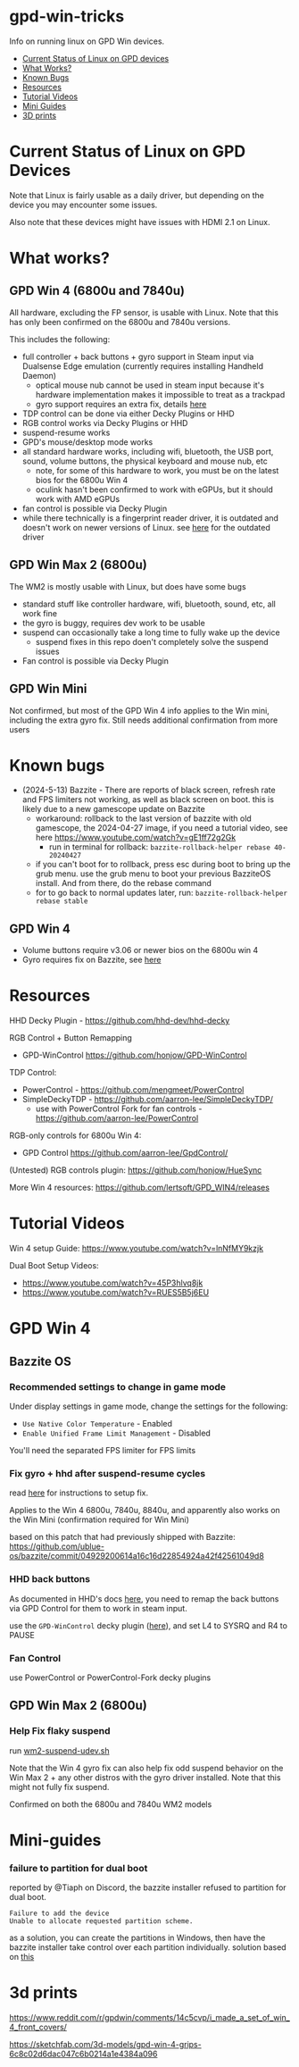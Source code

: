# gpd-win-tricks

Info on running linux on GPD Win devices.

- [Current Status of Linux on GPD devices](#current-status-of-linux-on-gpd-devices)
- [What Works?](#what-works)
- [Known Bugs](#known-bugs)
- [Resources](#resources)
- [Tutorial Videos](#tutorial-videos)
- [Mini Guides](#mini-guides)
- [3D prints](#3d-prints)

# Current Status of Linux on GPD Devices

Note that Linux is fairly usable as a daily driver, but depending on the device you may encounter some issues.

Also note that these devices might have issues with HDMI 2.1 on Linux.

# What works?

## GPD Win 4 (6800u and 7840u)

All hardware, excluding the FP sensor, is usable with Linux. Note that this has only been confirmed on the 6800u and 7840u versions.

This includes the following:

- full controller + back buttons + gyro support in Steam input via Dualsense Edge emulation (currently requires installing Handheld Daemon)
  - optical mouse nub cannot be used in steam input because it's hardware implementation makes it impossible to treat as a trackpad
  - gyro support requires an extra fix, details [here](./win4-gyro-suspend-fix/README.md)
- TDP control can be done via either Decky Plugins or HHD
- RGB control works via Decky Plugins or HHD
- suspend-resume works
- GPD's mouse/desktop mode works
- all standard hardware works, including wifi, bluetooth, the USB port, sound, volume buttons, the physical keyboard and mouse nub, etc
  - note, for some of this hardware to work, you must be on the latest bios for the 6800u Win 4
  - oculink hasn't been confirmed to work with eGPUs, but it should work with AMD eGPUs
- fan control is possible via Decky Plugin
- while there technically is a fingerprint reader driver, it is outdated and doesn't work on newer versions of Linux. see [here](https://github.com/mrrbrilliant/ft9201-static) for the outdated driver

## GPD Win Max 2 (6800u)

The WM2 is mostly usable with Linux, but does have some bugs

- standard stuff like controller hardware, wifi, bluetooth, sound, etc, all work fine
- the gyro is buggy, requires dev work to be usable
- suspend can occasionally take a long time to fully wake up the device
  - suspend fixes in this repo doen't completely solve the suspend issues
- Fan control is possible via Decky Plugin

## GPD Win Mini

Not confirmed, but most of the GPD Win 4 info applies to the Win mini, including the extra gyro fix. Still needs additional confirmation from more users

# Known bugs

- (2024-5-13) Bazzite - There are reports of black screen, refresh rate and FPS limiters not working, as well as black screen on boot. this is likely due to a new gamescope update on Bazzite
  - workaround: rollback to the last version of bazzite with old gamescope, the 2024-04-27 image, if you need a tutorial video, see here https://www.youtube.com/watch?v=gE1ff72g2Gk
    - run in terminal for rollback: `bazzite-rollback-helper rebase 40-20240427`
  - if you can't boot for to rollback, press esc during boot to bring up the grub menu. use the grub menu to boot your previous BazziteOS install. And from there, do the rebase command
  - for to go back to normal updates later, run: `bazzite-rollback-helper rebase stable`

## GPD Win 4

- Volume buttons require v3.06 or newer bios on the 6800u win 4
- Gyro requires fix on Bazzite, see [here](./win4-gyro-suspend-fix/README.md)

# Resources

HHD Decky Plugin - https://github.com/hhd-dev/hhd-decky

RGB Control + Button Remapping

- GPD-WinControl https://github.com/honjow/GPD-WinControl

TDP Control:

- PowerControl - https://github.com/mengmeet/PowerControl
- SimpleDeckyTDP - https://github.com/aarron-lee/SimpleDeckyTDP/
  - use with PowerControl Fork for fan controls - https://github.com/aarron-lee/PowerControl

RGB-only controls for 6800u Win 4:

- GPD Control https://github.com/aarron-lee/GpdControl/

(Untested) RGB controls plugin: https://github.com/honjow/HueSync

More Win 4 resources: https://github.com/lertsoft/GPD_WIN4/releases

# Tutorial Videos

Win 4 setup Guide: https://www.youtube.com/watch?v=lnNfMY9kzjk

Dual Boot Setup Videos:

- https://www.youtube.com/watch?v=45P3hlvq8jk
- https://www.youtube.com/watch?v=RUES5B5j6EU

# GPD Win 4

## Bazzite OS

### Recommended settings to change in game mode

Under display settings in game mode, change the settings for the following:

- `Use Native Color Temperature` - Enabled
- `Enable Unified Frame Limit Management` - Disabled

You'll need the separated FPS limiter for FPS limits

### Fix gyro + hhd after suspend-resume cycles

read [here](./win4-gyro-suspend-fix/README.md) for instructions to setup fix.

Applies to the Win 4 6800u, 7840u, 8840u, and apparently also works on the Win Mini (confirmation required for Win Mini)

based on this patch that had previously shipped with Bazzite: https://github.com/ublue-os/bazzite/commit/04929200614a16c16d22854924a42f42561049d8

### HHD back buttons

As documented in HHD's docs [here](https://github.com/hhd-dev/hhd?tab=readme-ov-file#extra-steps-gpd-win-devices), you need to remap the back buttons via GPD Control for them to work in steam input.

use the `GPD-WinControl` decky plugin ([here](https://github.com/honjow/GPD-WinControl)), and set L4 to SYSRQ and R4 to PAUSE

### Fan Control

use PowerControl or PowerControl-Fork decky plugins

## GPD Win Max 2 (6800u)

### Help Fix flaky suspend

run [wm2-suspend-udev.sh](./wm2-suspend-udev.sh)

Note that the Win 4 gyro fix can also help fix odd suspend behavior on the Win Max 2 + any other distros with the gyro driver installed. Note that this might not fully fix suspend.

Confirmed on both the 6800u and 7840u WM2 models

# Mini-guides

### failure to partition for dual boot

reported by @Tiaph on Discord, the bazzite installer refused to partition for dual boot.

```
Failure to add the device
Unable to allocate requested partition scheme.
```

as a solution, you can create the partitions in Windows, then have the bazzite installer take control over each partition individually. solution based on [this](https://discussion.fedoraproject.org/t/dual-boot-with-windows-10-installation-error/73430/29)

# 3d prints

https://www.reddit.com/r/gpdwin/comments/14c5cvp/i_made_a_set_of_win_4_front_covers/

https://sketchfab.com/3d-models/gpd-win-4-grips-6c8c02d6dac047c6b0214a1e4384a096
